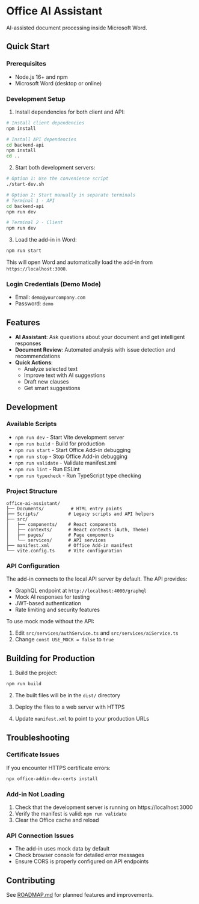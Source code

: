 # Office AI Assistant

AI-assisted document processing inside Microsoft Word.

## Quick Start

### Prerequisites
- Node.js 16+ and npm
- Microsoft Word (desktop or online)

### Development Setup

1. Install dependencies for both client and API:
```bash
# Install client dependencies
npm install

# Install API dependencies
cd backend-api
npm install
cd ..
```

2. Start both development servers:
```bash
# Option 1: Use the convenience script
./start-dev.sh

# Option 2: Start manually in separate terminals
# Terminal 1 - API
cd backend-api
npm run dev

# Terminal 2 - Client
npm run dev
```

3. Load the add-in in Word:
```bash
npm run start
```

This will open Word and automatically load the add-in from `https://localhost:3000`.

### Login Credentials (Demo Mode)
- Email: `demo@yourcompany.com`
- Password: `demo`

## Features

- **AI Assistant**: Ask questions about your document and get intelligent responses
- **Document Review**: Automated analysis with issue detection and recommendations
- **Quick Actions**: 
  - Analyze selected text
  - Improve text with AI suggestions
  - Draft new clauses
  - Get smart suggestions

## Development

### Available Scripts

- `npm run dev` - Start Vite development server
- `npm run build` - Build for production
- `npm run start` - Start Office Add-in debugging
- `npm run stop` - Stop Office Add-in debugging
- `npm run validate` - Validate manifest.xml
- `npm run lint` - Run ESLint
- `npm run typecheck` - Run TypeScript type checking

### Project Structure

```
office-ai-assistant/
├── Documents/          # HTML entry points
├── Scripts/           # Legacy scripts and API helpers
├── src/
│   ├── components/    # React components
│   ├── contexts/      # React contexts (Auth, Theme)
│   ├── pages/         # Page components
│   └── services/      # API services
├── manifest.xml       # Office Add-in manifest
└── vite.config.ts     # Vite configuration
```

### API Configuration

The add-in connects to the local API server by default. The API provides:
- GraphQL endpoint at `http://localhost:4000/graphql`
- Mock AI responses for testing
- JWT-based authentication
- Rate limiting and security features

To use mock mode without the API:
1. Edit `src/services/authService.ts` and `src/services/aiService.ts`
2. Change `const USE_MOCK = false` to `true`

## Building for Production

1. Build the project:
```bash
npm run build
```

2. The built files will be in the `dist/` directory

3. Deploy the files to a web server with HTTPS

4. Update `manifest.xml` to point to your production URLs

## Troubleshooting

### Certificate Issues
If you encounter HTTPS certificate errors:
```bash
npx office-addin-dev-certs install
```

### Add-in Not Loading
1. Check that the development server is running on https://localhost:3000
2. Verify the manifest is valid: `npm run validate`
3. Clear the Office cache and reload

### API Connection Issues
- The add-in uses mock data by default
- Check browser console for detailed error messages
- Ensure CORS is properly configured on API endpoints

## Contributing

See [ROADMAP.md](ROADMAP.md) for planned features and improvements.